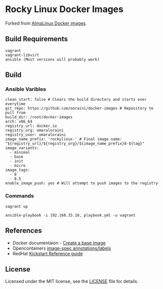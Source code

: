 # Rocky Linux Docker Images

Forked from [AlmaLinux Docker images](https://github.com/AlmaLinux/docker-images).

## Build Requirements

```
vagrant
vagrant-libvirt
ansible (Most versions will probably work)
```

## Build
### Ansible Varibles

```
clean_start: false # Clears the build directory and starts over everytime
git_repo: https://github.com/ooraini/docker-images # Repository to pull from
build_dir: /root/docker-images
arch: x86_64
registry_url: docker.io
registry_org: omaraloraini
registry_user: omaraloraini
image_name_prefix: 'rockylinux-' # Final image name: "${registry_url}/${registry_org}/${image_name_prefix}8-${tag}"
image_variants:
  - minimal
  - base
  - init
  - micro      
image_tags:
  - 8
  - 8.5
enable_image_push: yes # Will attempt to push images to the registry
```

### Commands

`vagrant up`

`ansible-playbook -i 192.168.33.10, playbook.yml -u vagrant`

## References

* Docker documentaion - [Create a base image](https://docs.docker.com/develop/develop-images/baseimages/)
* Opencontainers [image-spec annotations/labels](https://github.com/opencontainers/image-spec/blob/master/annotations.md)
* RedHat [Kickstart Reference guide](https://access.redhat.com/documentation/en-us/red_hat_enterprise_linux/8/html/system_design_guide/kickstart-script-file-format-reference_system-design-guide)

## License

Licensed under the MIT license, see the [LICENSE](LICENSE) file for details.

